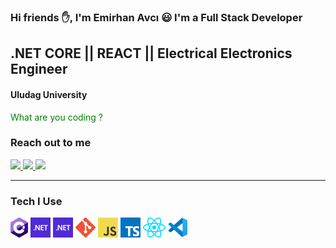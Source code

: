 

### Hi friends :hand:, I'm Emirhan Avcı :smiley: I'm a Full Stack Developer

## .NET CORE || REACT || Electrical Electronics Engineer
#### Uludag University

<font color="green">What are you coding ?</font>

### Reach out to me 

<p>
 <a href="https://www.linkedin.com/in/emirhan-avci/">
  <img src="https://img.shields.io/badge/linkedin-%230077B5.svg?&style=for-the-badge&logo=linkedin&logoColor=white" height=25>
 </a>
 <a href="https://www.linkedin.com/in/emirhan-avci/"><img src="https://img.shields.io/badge/instagram-%23E4405F.svg?&style=for-the-badge&logo=instagram&logoColor=white" height=25>
 </a> 
 <a href="https://medium.com/@emir97han"><img src="https://img.shields.io/badge/medium-%2312100E.svg?&style=for-the-badge&logo=medium&logoColor=white" height=25>
 </a> 
</p>



<hr>

### Tech I Use
<a href="http://csharp.net/" title="C#"><img src="Icons/csharp.png" /></a>
<a href="https://dotnet.microsoft.com/" title="dotNet"><img src="Icons/dotnet.png" /></a>
<a href="https://dotnet.microsoft.com/" title="dotNet"><img src="Icons/dotnet.png" /></a>
<a href="https://dotnet.microsoft.com/" title="dotNet"><img src="Icons/git.png" /></a>
<a href="https://dotnet.microsoft.com/" title="dotNet"><img src="Icons/javascript.png" /></a>
<a href="https://dotnet.microsoft.com/" title="dotNet"><img src="Icons/typescript.png" /></a>
<a href="https://dotnet.microsoft.com/" title="dotNet"><img src="Icons/react.png" /></a>
<a href="https://dotnet.microsoft.com/" title="dotNet"><img src="Icons/vscode.png" /></a>


<br>

[instagram]:https://www.instagram.com/emirhan_avci_/
[linkedin]:https://www.linkedin.com/in/emirhan-avci/

